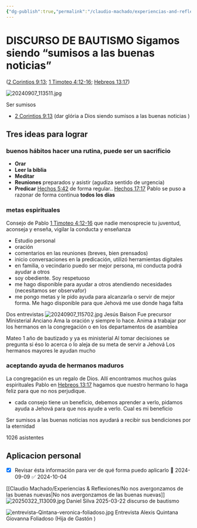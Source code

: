 ```yaml
---
{"dg-publish":true,"permalink":"/claudio-machado/experiencias-and-reflexiones/discurso-de-bautismo-sigamos-siendo-sumisos-a-las-buenas-noticias/","tags":["Bautismo","asamblea"]}
---
```


#  DISCURSO DE BAUTISMO Sigamos siendo “sumisos a las buenas noticias”
([2 Corintios 9:13;](https://wol.jw.org/es/wol/bc/r4/lp-s/1102024195/9/0) [1 Timoteo 4:12-16;](https://wol.jw.org/es/wol/bc/r4/lp-s/1102024195/9/1) [Hebreos 13:17](https://wol.jw.org/es/wol/bc/r4/lp-s/1102024195/9/2))

![20240907_113511.jpg](/img/user/Personal/Im%C3%A1genes/20240907_113511.jpg)

Ser sumisos 
- [2 Corintios 9:13](https://wol.jw.org/es/wol/bc/r4/lp-s/1102024195/9/0) (dar glória a Dios siendo sumisos a las buenas noticias )

## Tres ideas para lograr 
### ​buenos hábitos hacer una rutina, puede ser un sacrificio 

- **Orar**
- **Leer la biblia** 
- **Meditar** 
- **Reuniones** preparados y asistir (agudiza sentido de urgencia)
- **Predicar** [Hechos 5:42](https://wol.jw.org/es/wol/b/r4/lp-s/nwtsty/44/5#v=44:5:42) de forma regular.. [Hechos 17:17](https://wol.jw.org/es/wol/b/r4/lp-s/nwtsty/44/17#v=44:17:17) Pablo se puso a razonar de forma continua **todos los días**
    
### metas espirituales 

Consejo de Pablo [1 Timoteo 4:12-16](https://wol.jw.org/es/wol/bc/r4/lp-s/1102024195/9/1) que nadie menosprecie tu juventud, aconseja y enseña, vigilar la conducta y enseñanza 

- Estudio personal 
- oración 
- comentarios en las reuniones (breves, bien prensados)
- inicio conversaciones en la predicación, utilizó herramientas digitales 
- en familia, o vecindario puedo ser mejor persona, mi conducta podrá ayudar a otros 
- soy obediente. Soy respetuoso 
- me hago disponible para ayudar a otros atendiendo necesidades (necesitamos ser observafor)
- me pongo metas y le pido ayuda para alcanzarla o servir de mejor forma. Me hago disponible para que Jehová me use donde haga falta 

Dos entrevistas 
![20240907_115702.jpg](/img/user/Personal/Im%C3%A1genes/20240907_115702.jpg)
Jesús Baison 
Fue precursor
Ministerial
Anciano 
Ama la oración y siempre lo hace.
Anima a trabajar por los hermanos en la congregación o en los departamentos de asamblea 

Mateo 1 año de bautizado y ya es ministerial 
Al tomar decisiones se pregunta si éso lo acerca o lo aleja de su meta de servir a Jehová 
Los hermanos mayores le ayudan mucho 

### aceptando ayuda de hermanos maduros 

La congregación es un regalo de Dios. Allí encontramos muchos guías espirituales Pablo en [Hebreos 13:17](https://wol.jw.org/es/wol/bc/r4/lp-s/1102024195/9/2) hagamos que nuestro hermano lo haga feliz para que no nos perjudique.

- cada consejo tiene un beneficio, debemos aprender a verlo, pidamos ayuda a Jehová para que nos ayude a verlo. Cual es mi beneficio 


Ser sumisos a las buenas noticias nos ayudará a recibir sus bendiciones por la eternidad 


1026 asistentes
## Aplicacion personal 
- [x] Revisar ésta información para ver de qué forma puedo aplicarlo 📅 2024-09-09 ✅ 2024-10-04


[[Claudio Machado/Experiencias & Reflexiones/No nos avergonzamos de las buenas nuevas\|No nos avergonzamos de las buenas nuevas]]
![20250322_113009.jpg](/img/user/Personal/Im%C3%A1genes/20250322_113009.jpg)
Daniel Silva 2025-03-22 discurso de bautismo 

![entrevista-Qintana-veronica-foliadoso.jpg](/img/user/Personal/Im%C3%A1genes/entrevista-Qintana-veronica-foliadoso.jpg) 
Entrevista Alexis Quintana 
Giovanna Foliadoso (Hija de Gastón )
